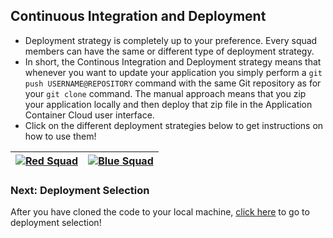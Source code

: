 ## Continuous Integration and Deployment ##

+ Deployment strategy is completely up to your preference. Every squad members can have the same or different type of deployment strategy.
+ In short, the Continous Integration and Deployment strategy means that whenever you want to update your application you simply perform a ```git push USERNAME@REPOSITORY``` command with the same Git repository as for your ```git clone``` command. The manual approach means that you zip your application locally and then deploy that zip file in the Application Container Cloud user interface.
+ Click on the different deployment strategies below to get instructions on how to use them!



| [![Red Squad](cicd.png)](deploy/cicd.md)  | [![Blue Squad](manually.png)](deploy/manually.md)
|:---:|:---:

### Next: Deployment Selection ###

After you have cloned the code to your local machine, [click here](deployment.md) to go to deployment selection!
